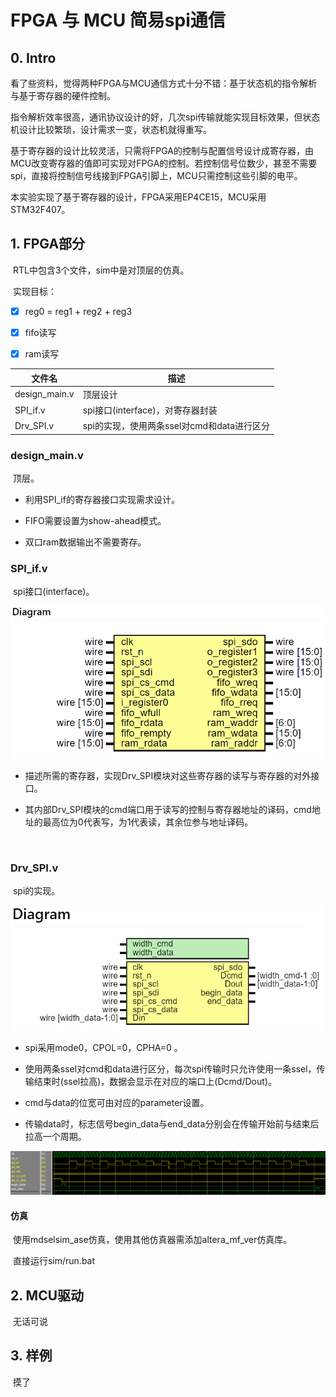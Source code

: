 # FPGA 与 MCU 简易spi通信

## 0. Intro

​		看了些资料，觉得两种FPGA与MCU通信方式十分不错：基于状态机的指令解析与基于寄存器的硬件控制。

​		指令解析效率很高，通讯协议设计的好，几次spi传输就能实现目标效果，但状态机设计比较繁琐，设计需求一变，状态机就得重写。

​		基于寄存器的设计比较灵活，只需将FPGA的控制与配置信号设计成寄存器，由MCU改变寄存器的值即可实现对FPGA的控制。若控制信号位数少，甚至不需要spi，直接将控制信号线接到FPGA引脚上，MCU只需控制这些引脚的电平。

​		本实验实现了基于寄存器的设计，FPGA采用EP4CE15，MCU采用STM32F407。



## 1. FPGA部分

​		RTL中包含3个文件，sim中是对顶层的仿真。

​		实现目标：

- [x] reg0 = reg1 + reg2 + reg3
- [x] fifo读写
- [x] ram读写



| 文件名        | 描述                                       |
| ------------- | ------------------------------------------ |
| design_main.v | 顶层设计                                   |
| SPI_if.v      | spi接口(interface)，对寄存器封装           |
| Drv_SPI.v     | spi的实现，使用两条ssel对cmd和data进行区分 |



### design_main.v

​		顶层。



* 利用SPI_if的寄存器接口实现需求设计。

* FIFO需要设置为show-ahead模式。

* 双口ram数据输出不需要寄存。



### SPI_if.v

​		spi接口(interface)。

![Diagram_SPI_if](README.assets/Diagram_SPI_if.png)

* 描述所需的寄存器，实现Drv_SPI模块对这些寄存器的读写与寄存器的对外接口。

* 其内部Drv_SPI模块的cmd端口用于读写的控制与寄存器地址的译码，cmd地址的最高位为0代表写，为1代表读，其余位参与地址译码。

​	

### Drv_SPI.v

​		spi的实现。

![Diagram_Drv_SPI](README.assets/Diagram_Drv_SPI.png)

* spi采用mode0，CPOL=0，CPHA=0 。

* 使用两条ssel对cmd和data进行区分，每次spi传输时只允许使用一条ssel，传输结束时(ssel拉高)，数据会显示在对应的端口上(Dcmd/Dout)。

* cmd与data的位宽可由对应的parameter设置。

* 传输data时，标志信号begin_data与end_data分别会在传输开始前与结束后拉高一个周期。

![wave_begin_end_data](README.assets/wave_begin_end_data.png)



#### 仿真

​		使用mdselsim_ase仿真，使用其他仿真器需添加altera_mf_ver仿真库。

​		直接运行sim/run.bat



## 2. MCU驱动

​		无话可说



## 3. 样例

​		摸了

